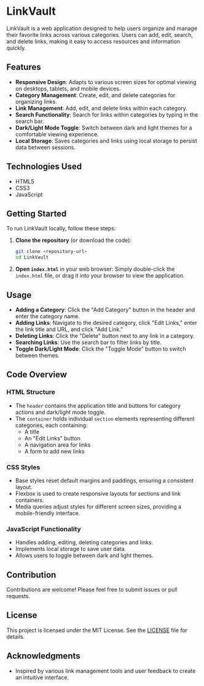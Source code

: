 # LinkVault

LinkVault is a web application designed to help users organize and manage their favorite links across various categories. Users can add, edit, search, and delete links, making it easy to access resources and information quickly.

## Features

- **Responsive Design**: Adapts to various screen sizes for optimal viewing on desktops, tablets, and mobile devices.
- **Category Management**: Create, edit, and delete categories for organizing links.
- **Link Management**: Add, edit, and delete links within each category.
- **Search Functionality**: Search for links within categories by typing in the search bar.
- **Dark/Light Mode Toggle**: Switch between dark and light themes for a comfortable viewing experience.
- **Local Storage**: Saves categories and links using local storage to persist data between sessions.

## Technologies Used

- HTML5
- CSS3
- JavaScript

## Getting Started

To run LinkVault locally, follow these steps:

1. **Clone the repository** (or download the code):
   ```bash
   git clone <repository-url>
   cd LinkVault
   ```

2. **Open `index.html`** in your web browser:
   Simply double-click the `index.html` file, or drag it into your browser to view the application.

## Usage

- **Adding a Category**: Click the "Add Category" button in the header and enter the category name.
- **Adding Links**: Navigate to the desired category, click "Edit Links," enter the link title and URL, and click "Add Link."
- **Deleting Links**: Click the "Delete" button next to any link in a category.
- **Searching Links**: Use the search bar to filter links by title.
- **Toggle Dark/Light Mode**: Click the "Toggle Mode" button to switch between themes.

## Code Overview

### HTML Structure

- The `header` contains the application title and buttons for category actions and dark/light mode toggle.
- The `container` holds individual `section` elements representing different categories, each containing:
  - A title
  - An "Edit Links" button
  - A navigation area for links
  - A form to add new links

### CSS Styles

- Base styles reset default margins and paddings, ensuring a consistent layout.
- Flexbox is used to create responsive layouts for sections and link containers.
- Media queries adjust styles for different screen sizes, providing a mobile-friendly interface.

### JavaScript Functionality

- Handles adding, editing, deleting categories and links.
- Implements local storage to save user data.
- Allows users to toggle between dark and light themes.

## Contribution

Contributions are welcome! Please feel free to submit issues or pull requests.

## License

This project is licensed under the MIT License. See the [LICENSE](LICENSE) file for details.

## Acknowledgments

- Inspired by various link management tools and user feedback to create an intuitive interface.
